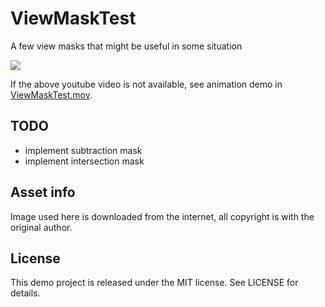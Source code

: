 # ViewMaskTest
A few view masks that might be useful in some situation  

[![](http://img.youtube.com/vi/VnRDeuDX-Rc/0.jpg)](https://www.youtube.com/watch?v=VnRDeuDX-Rc)

If the above youtube video is not available, see animation demo in [ViewMaskTest.mov](/ViewMaskTest.mov).

## TODO
* implement subtraction mask  
* implement intersection mask

## Asset info
Image used here is downloaded from the internet, all copyright is with the original author.

## License
This demo project is released under the MIT license. See LICENSE for details.
